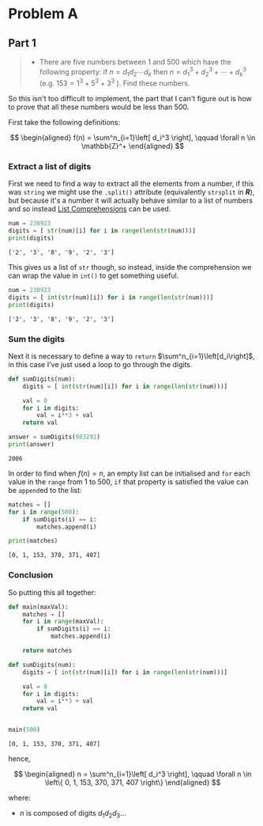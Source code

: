 # Problem A

## Part 1

> - There are five numbers between 1 and 500 which have the following
property: if $n=d_{1} d_{2} \cdots d_{k}$ then
$n=d_{1}^{3}+d_{2}^{3}+\cdots+d_{k}^{3}$ (e.g. $153=1^{3}+5^{3}+3^{3}$
). Find these numbers.

So this isn't too difficult to implement, the part that I can't figure out is
how to prove that all these numbers would be less than 500.

First take the following definitions:

$$
\begin{aligned}
f(n) = \sum^n_{i=1}\left[ d_i^3 \right], \qquad \forall n \in \mathbb{Z}^+
\end{aligned}
$$

### Extract a list of digits

First we need to find a way to extract all the elements from a number, if this
was `string` we might use the `.split()` attribute (equivalently `strsplit` in
***R***), but because it's a number it will actually behave similar to a list of
numbers and so instead [List
Comprehensions](https://docs.python.org/3/tutorial/datastructures.html#list-comprehensions)
can be used.

```python
num = 238923
digits = [ str(num)[i] for i in range(len(str(num)))]
print(digits)
```
    ['2', '3', '8', '9', '2', '3']

This gives us a list of `str` though, so instead, inside the comprehension we
can wrap the value in `int()` to get something useful.

```python
num = 238923
digits = [ int(str(num)[i]) for i in range(len(str(num)))]
print(digits)
```
    ['2', '3', '8', '9', '2', '3']

### Sum the digits

Next it is necessary to define a way to `return` $\sum^n_{i=1}\left[d_i\right]$, in this
case I've just used a loop to go through the digits.

```python
def sumDigits(num):
    digits = [ int(str(num)[i]) for i in range(len(str(num)))]

    val = 0
    for i in digits:
        val = i**3 + val
    return val

answer = sumDigits(983291)
print(answer)
```
    2006

In order to find when $f(n) = n$, an empty list can be initialised and `for`
each value in the `range` from 1 to 500, `if` that property is satisfied the
value can be `append`ed to the list:

```python
matches = []
for i in range(500):
    if sumDigits(i) == i:
        matches.append(i)

print(matches)
```
    [0, 1, 153, 370, 371, 407]


### Conclusion

So putting this all together:


```python
def main(maxVal):
    matches = []
    for i in range(maxVal):
        if sumDigits(i) == i:
            matches.append(i)

    return matches

def sumDigits(num):
    digits = [ int(str(num)[i]) for i in range(len(str(num)))]

    val = 0
    for i in digits:
        val = i**3 + val
    return val


main(500)
```
    [0, 1, 153, 370, 371, 407]

hence,

$$
\begin{aligned}
n = \sum^n_{i=1}\left[ d_i^3 \right], \qquad \forall n \in \left\{ 0, 1,
153, 370, 371, 407 \right\}
\end{aligned}
$$

where:

* $n$ is composed of digits $d_1 d_2 d_3 ...$